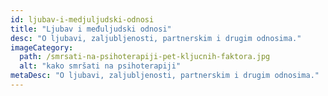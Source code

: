 ```yaml
---
id: ljubav-i-medjuljudski-odnosi
title: "Ljubav i međuljudski odnosi"
desc: "O ljubavi, zaljubljenosti, partnerskim i drugim odnosima."
imageCategory:
  path: /smrsati-na-psihoterapiji-pet-kljucnih-faktora.jpg
  alt: "kako smršati na psihoterapiji"
metaDesc: "O ljubavi, zaljubljenosti, partnerskim i drugim odnosima."
---
```

